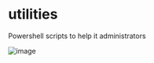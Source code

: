 # utilities
Powershell scripts to help it administrators

![image](https://github.com/secbeard/utilities/assets/63728517/587a3d6c-4622-4caf-b2de-669e16ace4c5)
